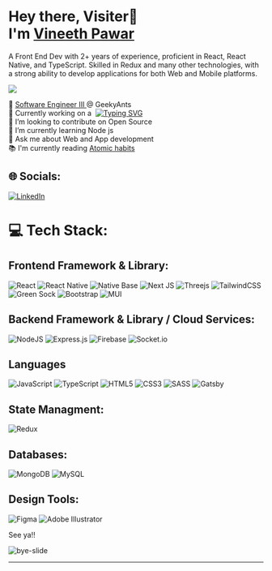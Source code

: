 <h1 > Hey there, Visiter👋 <br/>
I'm <a href="https://vpawar.me" target="blank"> Vineeth Pawar </a> </h1>
<p>A Front End Dev with 2+ years of experience, proficient in React, React Native, and TypeScript. Skilled in Redux and many other technologies, with a strong ability to develop applications for both Web and Mobile platforms.</p>

![](https://komarev.com/ghpvc/?username=vineethpawar&label=PROFILE+VIEWS&color=blueviolet)

:office: <a href="https://geekyants.com/r-vineeth-pawar" target="blank"> Software Engineer III </a> @ GeekyAnts <br>
 🔭 Currently working on a &nbsp;<a href="#!"><img  src="https://readme-typing-svg.herokuapp.com?font=Robotos&size=12&pause=1000&color=FFFFFF&vCenter=true&width=180&height=10&lines=Multiplayer+pictionary+game;UI+slider+library;Messenger+app" alt="Typing SVG" /> </a><br>👯 I’m looking to contribute on Open Source<br>
  🌱 I’m currently learning Node js<br>
  💬 Ask me about Web and App development<br>:books:  I'm currently reading <a href="https://www.amazon.in/Atomic-Habits-Proven-Build-Break/dp/B07J1ZBCZJ" target="blank">Atomic habits</a> <br>
## 🌐 Socials:
[![LinkedIn](https://img.shields.io/badge/LinkedIn-%230077B5.svg?logo=linkedin&logoColor=white)](https://linkedin.com/in/vineethpawar)

# 💻 Tech Stack:

## Frontend Framework & Library:
![React](https://img.shields.io/badge/react-%2320232a.svg?style=for-the-badge&logo=react&logoColor=%2361DAFB) ![React Native](https://img.shields.io/badge/react_native-%2320232a.svg?style=for-the-badge&logo=react&logoColor=%2361DAFB)  ![Native Base](https://img.shields.io/badge/nativebase-%23323330.svg?style=for-the-badge&logo=nativebase&logoColor=%23F7DF1E) ![Next JS](https://img.shields.io/badge/Next-black?style=for-the-badge&logo=next.js&logoColor=white)  ![Threejs](https://img.shields.io/badge/threejs-black?style=for-the-badge&logo=three.js&logoColor=white) ![TailwindCSS](https://img.shields.io/badge/tailwindcss-%2338B2AC.svg?style=for-the-badge&logo=tailwind-css&logoColor=white)  ![Green Sock](https://img.shields.io/badge/green%20sock-88CE02?style=for-the-badge&logo=greensock&logoColor=white) 
 ![Bootstrap](https://img.shields.io/badge/bootstrap-%23563D7C.svg?style=for-the-badge&logo=bootstrap&logoColor=white) ![MUI](https://img.shields.io/badge/MUI-%230081CB.svg?style=for-the-badge&logo=material-ui&logoColor=white)
## Backend Framework & Library / Cloud Services:
![NodeJS](https://img.shields.io/badge/node.js-6DA55F?style=for-the-badge&logo=node.js&logoColor=white) ![Express.js](https://img.shields.io/badge/express.js-%23404d59.svg?style=for-the-badge&logo=express&logoColor=%2361DAFB) ![Firebase](https://img.shields.io/badge/firebase-%23039BE5.svg?style=for-the-badge&logo=firebase) ![Socket.io](https://img.shields.io/badge/Socket.io-black?style=for-the-badge&logo=socket.io&badgeColor=010101) 
## Languages
![JavaScript](https://img.shields.io/badge/javascript-%23323330.svg?style=for-the-badge&logo=javascript&logoColor=%23F7DF1E) ![TypeScript](https://img.shields.io/badge/typescript-%23007ACC.svg?style=for-the-badge&logo=typescript&logoColor=white) ![HTML5](https://img.shields.io/badge/html5-%23E34F26.svg?style=for-the-badge&logo=html5&logoColor=white)
![CSS3](https://img.shields.io/badge/css3-%231572B6.svg?style=for-the-badge&logo=css3&logoColor=white) ![SASS](https://img.shields.io/badge/SASS-hotpink.svg?style=for-the-badge&logo=SASS&logoColor=white)  ![Gatsby](https://img.shields.io/badge/Gatsby-%23663399.svg?style=for-the-badge&logo=gatsby&logoColor=white)

## State Managment:
![Redux](https://img.shields.io/badge/redux-%23593d88.svg?style=for-the-badge&logo=redux&logoColor=white)

## Databases:
![MongoDB](https://img.shields.io/badge/MongoDB-%234ea94b.svg?style=for-the-badge&logo=mongodb&logoColor=white) ![MySQL](https://img.shields.io/badge/mysql-%2300f.svg?style=for-the-badge&logo=mysql&logoColor=white)

## Design Tools:
 ![Figma](https://img.shields.io/badge/figma-%23F24E1E.svg?style=for-the-badge&logo=figma&logoColor=white) ![Adobe Illustrator](https://img.shields.io/badge/adobeillustrator-%23FF9A00.svg?style=for-the-badge&logo=adobeillustrator&logoColor=white)

See ya!!

 ![bye-slide](https://github.com/vineethpawar/vineethpawar/assets/55575881/61ba56ec-24e4-4b77-97fe-e88d26609a99)

<!-- # 📊 GitHub Stats:
![](https://github-readme-stats.vercel.app/api?username=vineethpawar&theme=dark&hide_border=false&include_all_commits=true&count_private=true)]<br/>
![](https://github-readme-streak-stats.herokuapp.com/?user=vineethpawar&theme=dark&hide_border=false)]<br/>
![](https://github-readme-stats.vercel.app/api/top-langs/?username=vineethpawar&theme=dark&hide_border=false&include_all_commits=true&count_private=true&layout=compact)
-->
<!---[![spotify-github-profile](https://spotify-github-profile.vercel.app/api/view?uid=3146i7i3iqjsedjwituvg4awn4n4&cover_image=false&theme=default&show_offline=true&background_color=121212&interchange=false&bar_color=53b14f&bar_color_cover=false)](https://github.com/kittinan/spotify-github-profile)
--->
<!-- ## 💰 You can help me by Donating
[![PayPal](https://img.shields.io/badge/PayPal-00457C?style=for-the-badge&logo=paypal&logoColor=white)](https://paypal.me/paypalme/vineethpawar) 
 -->
---

